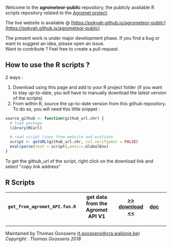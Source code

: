 Welcome to the __agrometeor-public__ repository, the publicly available R scripts repository related to the [Agromet project](http://www.cra.wallonie.be/fr/agromet).

The live website is available @ [https://pokyah.github.io/agrometeor-public](https://pokyah.github.io/agrometeor-public)

The present work is under major development phase.
If you find a bug or want to suggest an idea, please open an issue.  
Want to contribute ? Feel free to create a pull request.  

## How to use the R scripts ? 

2 ways : 

1. Download using this page and add to your R project folder (if you want to stay up-to-date, you will have to manually download the latest version of the scripts)
2. From within R, source the up-to-date version from this github repository. To do so, you will need this little snippet : 

```R
source_github <- function(github_url.chr) {
  # load package
  library(RCurl)

  # read script lines from website and evaluate
  script <- getURL(github_url.chr, ssl.verifypeer = FALSE)
  eval(parse(text = script),envir=.GlobalEnv)
}  
```
To get the github_url of the script, right click on the download link and select "copy link address"

## R Scripts 

| `get_from_agromet_API.fun.R` 	| get data from the Agromet API V1 	| __[>> download <<](./get_from_agromet_API.fun/get_from_agromet_API.fun.R)__ 	| [doc](./get_from_agromet_API.fun/get_from_agromet_API.fun.html) 	|   	|
|------------------------------	|----------------------------------	|-----------------------------------------------------------------------------	|-----------------------------------------------------------------	|---	|

---------------------

Maintained by Thomas Goossens (t.goossens@cra.wallonie.be)  
*Copyright : Thomas Goossens 2018*

